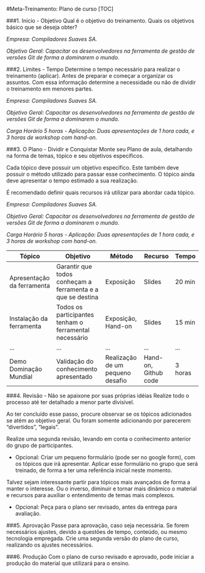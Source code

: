 #Meta-Treinamento: Plano de curso
[TOC]

###1. Início - Objetivo
Qual é o objetivo do treinamento. Quais os objetivos básico que se deseja obter?

*Empresa: Compiladores Suaves SA.*

*Objetivo Geral: Capacitar os desenvolvedores na ferramenta de gestão de versões Git de forma a dominarem o mundo.*

###2. Limites - Tempo
Determine o tempo necessário para realizar o treinamento (aplicar). Antes de preparar e começar a organizar os assuntos. Com essa informação determine a necessidade ou não de dividir o treinamento em menores partes.

*Empresa: Compiladores Suaves SA.*

*Objetivo Geral: Capacitar os desenvolvedores na ferramenta de gestão de versões Git de forma a dominarem o mundo.*

*Carga Horário 5 horas - Aplicação: Duas apresentações de 1 hora cada, e 3 horas de workshop com hand-on.*

###3. O Plano - Dividir e Conquistar
Monte seu Plano de aula, detalhando na forma de temas, tópico e seu objetivos específicos. 

Cada tópico deve possuir um objetivo específico. Este também deve possuir o método utilizado para passar esse conhecimento. O tópico ainda deve apresentar o tempo estimado a sua realização.

É recomendado definir quais recursos irá utilizar para abordar cada tópico.


*Empresa: Compiladores Suaves SA.*

*Objetivo Geral: Capacitar os desenvolvedores na ferramenta de gestão de versões Git de forma a dominarem o mundo.*

*Carga Horário 5 horas - Aplicação: Duas apresentações de 1 hora cada, e 3 horas de workshop com hand-on.*

|Tópico|Objetivo|Método|Recurso|Tempo|
|--------|--------|------|-------|------|
|Apresentação da ferramenta|Garantir que todos conheçam a ferramenta e a que se destina|Exposição|Slides|20 min|
|Instalação da ferramenta|Todos os participantes tenham o ferramental necessário|Exposição, Hand-on|Slides|15 min|
|...|...|...|...|...|
|Demo Dominação Mundial|Validação do conhecimento apresentado|Realização de um pequeno desafio|Hand-on, Github code|3 horas|

###4. Revisão - Não se apaixone por suas próprias idéias
Realize todo o processo até ter detalhado a menor parte divisível.

Ao ter concluído esse passo, procure observar se os tópicos adicionados se atém ao objetivo geral. Ou foram somente adicionando por parecerem “divertidos”, “legais”.

Realize uma segunda revisão, levando em conta o conhecimento anterior do grupo de participantes. 

* Opcional: Criar um pequeno formulário (pode ser no google form), com os tópicos que irá apresentar. Aplicar esse formulário no grupo que será treinado, de forma a ter uma referência inicial neste momento.

Talvez sejam interessante partir para tópicos mais avançados de forma a manter o interesse. Ou o inverso, diminuir e tornar mais dinâmico o material e recursos para auxiliar o entendimento de temas mais complexos.

* Opcional: Peça para o plano ser revisado, antes da entrega para avaliação.

###5. Aprovação
Passe para aprovação, caso seja necessária.
Se forem necessários ajustes, devido a questões de tempo, conteúdo, ou mesmo tecnologia empregada. Crie uma segunda versão do plano de curso, realizando os ajustes necessários.


###6. Produção
Com o plano de curso revisado e aprovado, pode iniciar a produção do material que utilizará para o ensino.
